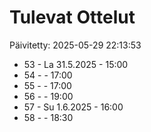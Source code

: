 # Tulevat Ottelut

Päivitetty: 2025-05-29 22:13:53

- 53 - La 31.5.2025 - 15:00
- 54 -  - 17:00
- 55 -  - 17:00
- 56 -  - 19:00
- 57 - Su 1.6.2025 - 16:00
- 58 -  - 18:30
